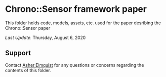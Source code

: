 # Chrono::Sensor framework paper

This folder holds code, models, assets, etc. used for the paper desribing the Chrono::Sensor paper

_Last Update_: Thursday, August 6, 2020

## Support

Contact [Asher Elmquist](amelmquist@wisc.edu) for any questions or concerns regarding the contents of this folder.
